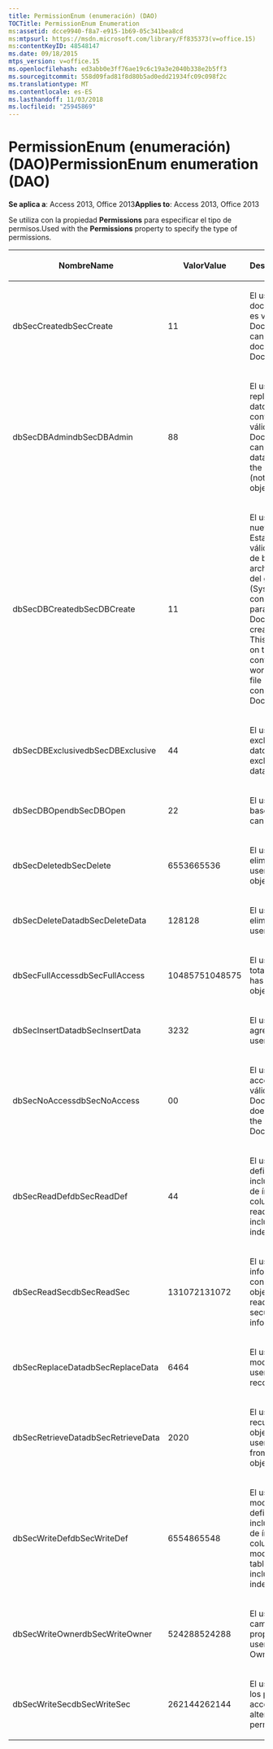 ```yaml
---
title: PermissionEnum (enumeración) (DAO)
TOCTitle: PermissionEnum Enumeration
ms:assetid: dcce9940-f8a7-e915-1b69-05c341bea8cd
ms:mtpsurl: https://msdn.microsoft.com/library/Ff835373(v=office.15)
ms:contentKeyID: 48548147
ms.date: 09/18/2015
mtps_version: v=office.15
ms.openlocfilehash: ed3abb0e3ff76ae19c6c19a3e2040b338e2b5ff3
ms.sourcegitcommit: 558d09fad81f8d80b5ad0edd21934fc09c098f2c
ms.translationtype: MT
ms.contentlocale: es-ES
ms.lasthandoff: 11/03/2018
ms.locfileid: "25945869"
---
```

# <a name="permissionenum-enumeration-dao"></a><span data-ttu-id="a49ef-102">PermissionEnum (enumeración) (DAO)</span><span class="sxs-lookup"><span data-stu-id="a49ef-102">PermissionEnum enumeration (DAO)</span></span>


<span data-ttu-id="a49ef-103">**Se aplica a**: Access 2013, Office 2013</span><span class="sxs-lookup"><span data-stu-id="a49ef-103">**Applies to**: Access 2013, Office 2013</span></span>

<span data-ttu-id="a49ef-104">Se utiliza con la propiedad **Permissions** para especificar el tipo de permisos.</span><span class="sxs-lookup"><span data-stu-id="a49ef-104">Used with the **Permissions** property to specify the type of permissions.</span></span>

<table>
<colgroup>
<col style="width: 33%" />
<col style="width: 33%" />
<col style="width: 33%" />
</colgroup>
<thead>
<tr class="header">
<th><p><span data-ttu-id="a49ef-105">Nombre</span><span class="sxs-lookup"><span data-stu-id="a49ef-105">Name</span></span></p></th>
<th><p><span data-ttu-id="a49ef-106">Valor</span><span class="sxs-lookup"><span data-stu-id="a49ef-106">Value</span></span></p></th>
<th><p><span data-ttu-id="a49ef-107">Descripción</span><span class="sxs-lookup"><span data-stu-id="a49ef-107">Description</span></span></p></th>
</tr>
</thead>
<tbody>
<tr class="odd">
<td><p><span data-ttu-id="a49ef-108">dbSecCreate</span><span class="sxs-lookup"><span data-stu-id="a49ef-108">dbSecCreate</span></span></p></td>
<td><p><span data-ttu-id="a49ef-109">1</span><span class="sxs-lookup"><span data-stu-id="a49ef-109">1</span></span></p></td>
<td><p><span data-ttu-id="a49ef-110">El usuario puede crear documentos nuevos (no es válido para objetos Document).</span><span class="sxs-lookup"><span data-stu-id="a49ef-110">The user can create new documents (not valid for Document objects).</span></span></p></td>
</tr>
<tr class="even">
<td><p><span data-ttu-id="a49ef-111">dbSecDBAdmin</span><span class="sxs-lookup"><span data-stu-id="a49ef-111">dbSecDBAdmin</span></span></p></td>
<td><p><span data-ttu-id="a49ef-112">8</span><span class="sxs-lookup"><span data-stu-id="a49ef-112">8</span></span></p></td>
<td><p><span data-ttu-id="a49ef-113">El usuario puede replicar una base de datos y cambiar su contraseña (no es válido para objetos Document).</span><span class="sxs-lookup"><span data-stu-id="a49ef-113">The user can replicate a database and change the database password (not valid for Document objects).</span></span></p></td>
</tr>
<tr class="odd">
<td><p><span data-ttu-id="a49ef-114">dbSecDBCreate</span><span class="sxs-lookup"><span data-stu-id="a49ef-114">dbSecDBCreate</span></span></p></td>
<td><p><span data-ttu-id="a49ef-115">1</span><span class="sxs-lookup"><span data-stu-id="a49ef-115">1</span></span></p></td>
<td><p><span data-ttu-id="a49ef-p101">El usuario puede crear nuevas bases de datos. Esta opción sólo es válida en el contenedor de bases de datos en el archivo de información del grupo de trabajo (Systen.mdw). Esta constante no es válida para objetos Document.</span><span class="sxs-lookup"><span data-stu-id="a49ef-p101">The user can create new databases. This option is valid only on the Databases container in the workgroup information file (Systen.mdw). This constant is not valid for Document objects.</span></span></p></td>
</tr>
<tr class="even">
<td><p><span data-ttu-id="a49ef-119">dbSecDBExclusive</span><span class="sxs-lookup"><span data-stu-id="a49ef-119">dbSecDBExclusive</span></span></p></td>
<td><p><span data-ttu-id="a49ef-120">4</span><span class="sxs-lookup"><span data-stu-id="a49ef-120">4</span></span></p></td>
<td><p><span data-ttu-id="a49ef-121">El usuario tiene acceso exclusivo a la base de datos.</span><span class="sxs-lookup"><span data-stu-id="a49ef-121">The user has exclusive access to the database.</span></span></p></td>
</tr>
<tr class="odd">
<td><p><span data-ttu-id="a49ef-122">dbSecDBOpen</span><span class="sxs-lookup"><span data-stu-id="a49ef-122">dbSecDBOpen</span></span></p></td>
<td><p><span data-ttu-id="a49ef-123">2</span><span class="sxs-lookup"><span data-stu-id="a49ef-123">2</span></span></p></td>
<td><p><span data-ttu-id="a49ef-124">El usuario puede abrir la base de datos.</span><span class="sxs-lookup"><span data-stu-id="a49ef-124">The user can open the database.</span></span></p></td>
</tr>
<tr class="even">
<td><p><span data-ttu-id="a49ef-125">dbSecDelete</span><span class="sxs-lookup"><span data-stu-id="a49ef-125">dbSecDelete</span></span></p></td>
<td><p><span data-ttu-id="a49ef-126">65536</span><span class="sxs-lookup"><span data-stu-id="a49ef-126">65536</span></span></p></td>
<td><p><span data-ttu-id="a49ef-127">El usuario puede eliminar el objeto.</span><span class="sxs-lookup"><span data-stu-id="a49ef-127">The user can delete the object.</span></span></p></td>
</tr>
<tr class="odd">
<td><p><span data-ttu-id="a49ef-128">dbSecDeleteData</span><span class="sxs-lookup"><span data-stu-id="a49ef-128">dbSecDeleteData</span></span></p></td>
<td><p><span data-ttu-id="a49ef-129">128</span><span class="sxs-lookup"><span data-stu-id="a49ef-129">128</span></span></p></td>
<td><p><span data-ttu-id="a49ef-130">El usuario puede eliminar registros.</span><span class="sxs-lookup"><span data-stu-id="a49ef-130">The user can delete records.</span></span></p></td>
</tr>
<tr class="even">
<td><p><span data-ttu-id="a49ef-131">dbSecFullAccess</span><span class="sxs-lookup"><span data-stu-id="a49ef-131">dbSecFullAccess</span></span></p></td>
<td><p><span data-ttu-id="a49ef-132">1048575</span><span class="sxs-lookup"><span data-stu-id="a49ef-132">1048575</span></span></p></td>
<td><p><span data-ttu-id="a49ef-133">El usuario tiene acceso total al objeto.</span><span class="sxs-lookup"><span data-stu-id="a49ef-133">The user has full access to the object.</span></span></p></td>
</tr>
<tr class="odd">
<td><p><span data-ttu-id="a49ef-134">dbSecInsertData</span><span class="sxs-lookup"><span data-stu-id="a49ef-134">dbSecInsertData</span></span></p></td>
<td><p><span data-ttu-id="a49ef-135">32</span><span class="sxs-lookup"><span data-stu-id="a49ef-135">32</span></span></p></td>
<td><p><span data-ttu-id="a49ef-136">El usuario puede agregar registros.</span><span class="sxs-lookup"><span data-stu-id="a49ef-136">The user can add records.</span></span></p></td>
</tr>
<tr class="even">
<td><p><span data-ttu-id="a49ef-137">dbSecNoAccess</span><span class="sxs-lookup"><span data-stu-id="a49ef-137">dbSecNoAccess</span></span></p></td>
<td><p><span data-ttu-id="a49ef-138">0</span><span class="sxs-lookup"><span data-stu-id="a49ef-138">0</span></span></p></td>
<td><p><span data-ttu-id="a49ef-139">El usuario no tiene acceso al objeto (no es válido para objetos Document).</span><span class="sxs-lookup"><span data-stu-id="a49ef-139">The user does not have access to the object (not valid for Document objects).</span></span></p></td>
</tr>
<tr class="odd">
<td><p><span data-ttu-id="a49ef-140">dbSecReadDef</span><span class="sxs-lookup"><span data-stu-id="a49ef-140">dbSecReadDef</span></span></p></td>
<td><p><span data-ttu-id="a49ef-141">4</span><span class="sxs-lookup"><span data-stu-id="a49ef-141">4</span></span></p></td>
<td><p><span data-ttu-id="a49ef-142">El usuario puede leer la definición de tabla, incluida la información de índice y de columnas.</span><span class="sxs-lookup"><span data-stu-id="a49ef-142">The user can read the table definition, including column and index information.</span></span></p></td>
</tr>
<tr class="even">
<td><p><span data-ttu-id="a49ef-143">dbSecReadSec</span><span class="sxs-lookup"><span data-stu-id="a49ef-143">dbSecReadSec</span></span></p></td>
<td><p><span data-ttu-id="a49ef-144">131072</span><span class="sxs-lookup"><span data-stu-id="a49ef-144">131072</span></span></p></td>
<td><p><span data-ttu-id="a49ef-145">El usuario puede leer la información relacionada con la seguridad del objeto.</span><span class="sxs-lookup"><span data-stu-id="a49ef-145">The user can read the object's security-related information.</span></span></p></td>
</tr>
<tr class="odd">
<td><p><span data-ttu-id="a49ef-146">dbSecReplaceData</span><span class="sxs-lookup"><span data-stu-id="a49ef-146">dbSecReplaceData</span></span></p></td>
<td><p><span data-ttu-id="a49ef-147">64</span><span class="sxs-lookup"><span data-stu-id="a49ef-147">64</span></span></p></td>
<td><p><span data-ttu-id="a49ef-148">El usuario puede modificar registros.</span><span class="sxs-lookup"><span data-stu-id="a49ef-148">The user can modify records.</span></span></p></td>
</tr>
<tr class="even">
<td><p><span data-ttu-id="a49ef-149">dbSecRetrieveData</span><span class="sxs-lookup"><span data-stu-id="a49ef-149">dbSecRetrieveData</span></span></p></td>
<td><p><span data-ttu-id="a49ef-150">20</span><span class="sxs-lookup"><span data-stu-id="a49ef-150">20</span></span></p></td>
<td><p><span data-ttu-id="a49ef-151">El usuario puede recuperar datos del objeto Document.</span><span class="sxs-lookup"><span data-stu-id="a49ef-151">The user can retrieve data from the Document object.</span></span></p></td>
</tr>
<tr class="odd">
<td><p><span data-ttu-id="a49ef-152">dbSecWriteDef</span><span class="sxs-lookup"><span data-stu-id="a49ef-152">dbSecWriteDef</span></span></p></td>
<td><p><span data-ttu-id="a49ef-153">65548</span><span class="sxs-lookup"><span data-stu-id="a49ef-153">65548</span></span></p></td>
<td><p><span data-ttu-id="a49ef-154">El usuario puede modificar o eliminar la definición de tabla, incluida la información de índice y de columnas.</span><span class="sxs-lookup"><span data-stu-id="a49ef-154">The user can modify or delete the table definition, including column and index information.</span></span></p></td>
</tr>
<tr class="even">
<td><p><span data-ttu-id="a49ef-155">dbSecWriteOwner</span><span class="sxs-lookup"><span data-stu-id="a49ef-155">dbSecWriteOwner</span></span></p></td>
<td><p><span data-ttu-id="a49ef-156">524288</span><span class="sxs-lookup"><span data-stu-id="a49ef-156">524288</span></span></p></td>
<td><p><span data-ttu-id="a49ef-157">El usuario puede cambiar el valor de la propiedad Owner.</span><span class="sxs-lookup"><span data-stu-id="a49ef-157">The user can change the Owner property setting.</span></span></p></td>
</tr>
<tr class="odd">
<td><p><span data-ttu-id="a49ef-158">dbSecWriteSec</span><span class="sxs-lookup"><span data-stu-id="a49ef-158">dbSecWriteSec</span></span></p></td>
<td><p><span data-ttu-id="a49ef-159">262144</span><span class="sxs-lookup"><span data-stu-id="a49ef-159">262144</span></span></p></td>
<td><p><span data-ttu-id="a49ef-160">El usuario puede alterar los permisos de acceso.</span><span class="sxs-lookup"><span data-stu-id="a49ef-160">The user can alter access permissions.</span></span></p></td>
</tr>
</tbody>
</table>

